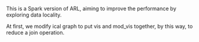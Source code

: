 This is a Spark version of ARL, aiming to improve the performance by exploring data locality.


At first, we  modify ical graph to put vis and mod_vis together, by this way, to reduce a join operation.
